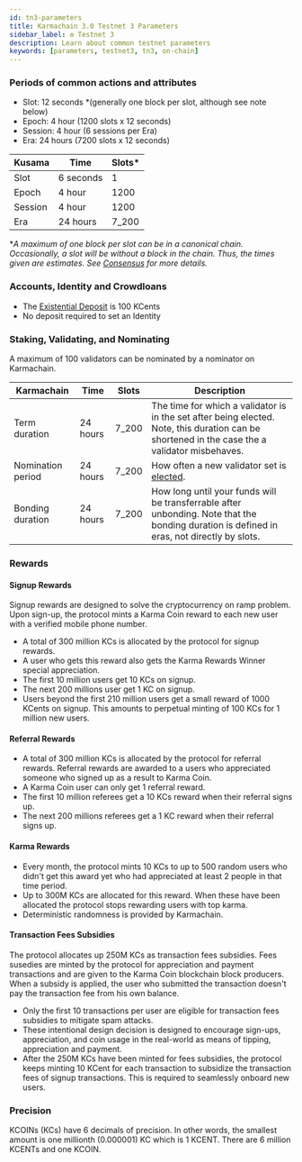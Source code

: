 ```yaml
---
id: tn3-parameters
title: Karmachain 3.0 Testnet 3 Parameters
sidebar_label: ⚙️ Testnet 3
description: Learn about common testnet parameters
keywords: [parameters, testnet3, tn3, on-chain]
---
```


### Periods of common actions and attributes

- Slot: 12 seconds \*(generally one block per slot, although see note below)
- Epoch: 4 hour (1200 slots x 12 seconds)
- Session: 4 hour (6 sessions per Era)
- Era: 24 hours (7200 slots x 12 seconds)

| Kusama  | Time       | Slots\* |
| ------- | ---------- | ------- |
| Slot    | 6 seconds  | 1       |
| Epoch   | 4 hour     | 1200    |
| Session | 4 hour     | 1200    |
| Era     | 24 hours   | 7_200   |

\*_A maximum of one block per slot can be in a canonical chain. Occasionally, a slot will be without
a block in the chain. Thus, the times given are *estimates*. See
[Consensus](https://guide.kusama.network/docs/learn-consensus) for more details._

### Accounts, Identity and Crowdloans

- The [Existential Deposit](https://guide.kusama.network/docs/learn-accounts.md#existential-deposit-and-reaping) is 100 KCents
- No deposit required to set an Identity

### Staking, Validating, and Nominating

A maximum of 100 validators can be nominated by a nominator on Karmachain.

| Karmachain           | Time    | Slots   | Description                                                                                                                                                                                       |
| -------------------- | ------- | ------- | ------------------------------------------------------------------------------------------------------------------------------------------------------------------------------------------------- |
| Term duration        | 24 hours | 7_200   | The time for which a validator is in the set after being elected. Note, this duration can be shortened in the case the a validator misbehaves.                                                    |
| Nomination period    | 24 hours | 7_200   | How often a new validator set is [elected](https://guide.kusama.network/docs/learn-phragmen.md).                                                                                                                          |
| Bonding duration     | 24 hours  | 7_200 | How long until your funds will be transferrable after unbonding. Note that the bonding duration is defined in eras, not directly by slots.                                                        |

### Rewards

#### Signup Rewards

Signup rewards are designed to solve the cryptocurrency on ramp problem. Upon sign-up, the protocol mints a Karma Coin reward to each new user with a verified mobile phone number.

* A total of 300 million KCs is allocated by the protocol for signup rewards.
* A user who gets this reward also gets the Karma Rewards Winner special appreciation.
* The first 10 million users get 10 KCs on signup.
* The next 200 millions user get 1 KC on signup.
* Users beyond the first 210 million users get a small reward of 1000 KCents on signup. This amounts to perpetual minting of 100 KCs for 1 million new users.

#### Referral Rewards

* A total of 300 million KCs is allocated by the protocol for referral rewards. Referral rewards are awarded to a users who appreciated someone who signed up as a result to Karma Coin.
* A Karma Coin user can only get 1 referral reward.
* The first 10 million referees get a 10 KCs reward when their referral signs up.
* The next 200 millions referees get a 1 KC reward when their referral signs up.

#### Karma Rewards

* Every month, the protocol mints 10 KCs to up to 500 random users who didn't get this award yet who had appreciated at least 2 people in that time period.
* Up to 300M KCs are allocated for this reward. When these have been allocated the protocol stops rewarding users with top karma.
* Deterministic randomness is provided by Karmachain.

#### Transaction Fees Subsidies

The protocol allocates up 250M KCs as transaction fees subsidies. Fees susedies are minted by the protocol for appreciation and payment transactions and are given to the Karma Coin blockchain block producers. When a subsidy is applied, the user who submitted the transaction doesn't pay the transaction fee from his own balance.

* Only the first 10 transactions per user are eligible for transaction fees subsidies to mitigate spam attacks.
* These intentional design decision is designed to encourage sign-ups, appreciation, and coin usage in the real-world as means of tipping, appreciation and payment.
* After the 250M KCs have been minted for fees subsidies, the protocol keeps minting 10 KCent for each transaction to subsidize the transaction fees of signup transactions. This is required to seamlessly onboard new users.

### Precision

KCOINs (KCs) have 6 decimals of precision. In other words, the smallest amount is one millionth (0.000001) KC which is 1 KCENT. There are 6 million KCENTs and one KCOIN.


